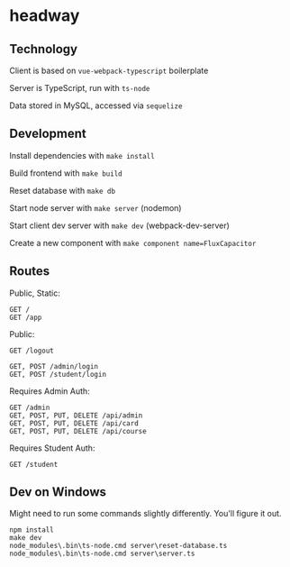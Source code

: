 # headway

## Technology

Client is based on `vue-webpack-typescript` boilerplate

Server is TypeScript, run with `ts-node`

Data stored in MySQL, accessed via `sequelize`


## Development

Install dependencies with `make install`

Build frontend with `make build`

Reset database with `make db`

Start node server with `make server` (nodemon)

Start client dev server with `make dev` (webpack-dev-server)

Create a new component with `make component name=FluxCapacitor`


## Routes

Public, Static:

```
GET /
GET /app
```

Public:

```
GET /logout

GET, POST /admin/login
GET, POST /student/login
```

Requires Admin Auth:

```
GET /admin
GET, POST, PUT, DELETE /api/admin
GET, POST, PUT, DELETE /api/card
GET, POST, PUT, DELETE /api/course
```


Requires Student Auth:

```
GET /student
```

## Dev on Windows

Might need to run some commands slightly differently. You'll figure it out.

```
npm install
make dev
node_modules\.bin\ts-node.cmd server\reset-database.ts
node_modules\.bin\ts-node.cmd server\server.ts
```
